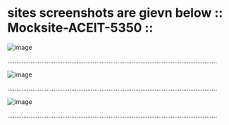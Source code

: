 # sites screenshots are gievn below :: Mocksite-ACEIT-5350 ::

![image](https://user-images.githubusercontent.com/55460399/143668158-3c6537b0-37fa-4313-9582-e0965ac995ab.png)

......................................................................................................................

![image](https://user-images.githubusercontent.com/55460399/143668177-35274904-3144-484b-9ce8-415f65e0434d.png)

......................................................................................................................

![image](https://user-images.githubusercontent.com/55460399/143668196-9733336a-788c-4938-9af8-b5abe81cdab5.png)

......................................................................................................................

